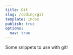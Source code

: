 ```yaml
---
title: Git
slug: /coding/git
template: index
publish: true
options:
  nav: true
---
```


Some snippets to use with git!